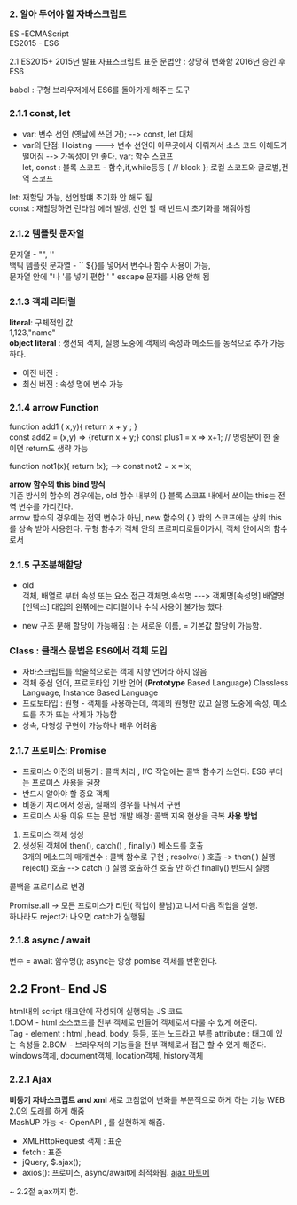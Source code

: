 ### 2. 알아 두어야 할 자바스크립트

ES -ECMAScript  
ES2015 - ES6

2.1 ES2015+
2015년 발표 자표스크립트 표준 문법안 : 상당히 변화함
2016년 승인 후 ES6

babel : 구형 브라우저에서 ES6를 돌아가게 해주는 도구

### 2.1.1 const, let

- var: 변수 선언 (옛날에 쓰던 거);
  --> const, let 대체
- var의 단점: Hoisting
  ---> 변수 선언이 아무곳에서 이뤄져서 소스 코드 이해도가 떨어짐 --> 가독성이 안 좋다.
  var: 함수 스코프  
  let, const : 블록 스코프 - 함수,if,while등등 { // block };
  로컬 스코프와 글로벌,전역 스코프

let: 재할당 가능, 선언할떄 초기화 안 해도 됨  
const : 재할당하면 런타임 에러 발생, 선언 할 때 반드시 초기화를 해줘야함

### 2.1.2 템플릿 문자열

문자열 - "", ''  
백틱 템플릿 문자열 - `` ${}를 넣어서 변수나 함수 사용이 가능,  
문자열 안에 "나 '를 넣기 편함 \' \" escape 문자를 사용 안해 됨

### 2.1.3 객체 리터럴

**literal**: 구체적인 값  
1,123,"name"  
**object literal** : 생선되 객체, 실행 도중에 객체의 속성과 메소드를 동적으로 추가 가능하다.

- 이전 버전 :
- 최신 버전 : 속성 명에 변수 가능

### 2.1.4 arrow Function

function add1 ( x,y){
return x + y ;
}  
const add2 = (x,y) => {return x + y;}
const plus1 = x => x+1; // 명령문이 한 줄 이면 return도 생략 가능

function not1(x){ return !x};
-->
const not2 = x =!x;

**arrow 함수의 this bind 방식**  
기존 방식의 함수의 경우에는, old 함수 내부의 {} 블록 스코프 내에서 쓰이는 this는 전역 변수를 가리킨다.  
arrow 함수의 경우에는 전역 변수가 아닌, new 함수의 { } 밖의 스코프에는 상위 this를 상속 받아 사용한다.
구형 함수가 객체 안의 프로퍼티로들어가서, 객체 안에서의 함수로서

### 2.1.5 구조분해할당

- old  
   객체, 배열로 부터 속성 또는 요소 접근
  객체명.속석명 ---> 객체명[속성명]
  배열명[인덱스]
  대입의 왼쪾에는 리터럴이나 수식 사용이 불가능 했다.

- new
  구조 분해 할당이 가능해짐
  : 는 새로운 이름, = 기본값 할당이 가능함.

### Class : 클래스 문법은 ES6에서 객체 도입

- 자바스크립트를 학술적으로는 객체 지향 언어라 하지 않음
- 객체 중심 언어, 프로토타입 기반 언어 (**Prototype** Based Language)
  Classless Language, Instance Based Language
- 프로토타입 : 원형 - 객체를 사용하는데, 객체의 원형만 있고 실행 도중에 속성, 메소드를 추가 또는 삭제가 가능함
- 상속, 다형성 구현이 가능하나 매우 어려움

### 2.1.7 프로미스: Promise

- 프로미스 이전의 비동기 : 콜백 처리 , I/O 작업에는 콜백 함수가 쓰인다.
  ES6 부터는 프로미스 사용을 권장
- 반드시 알아야 할 중요 객체
- 비동기 처리에서 성공, 실패의 경우를 나눠서 구현
- 프로미스 사용 이유 또는 문법 개발 배경: 콜백 지옥 현상을 극복
  **사용 방법**

1. 프로미스 객체 생성
2. 생성된 객체에 then(), catch() , finally() 메소드를 호출  
   3개의 메소드의 매개변수 : 콜백 함수로 구현 ;
   resolve( ) 호출 -> then( ) 실행  
   reject() 호출 --> catch () 실행
   호출하건 호출 안 하건 finally() 반드시 실행

콜백을 프로미스로 변경

Promise.all -> 모든 프로미스가 리턴( 작업이 끝남)고 나서 다음 작업을 실행.  
하나라도 reject가 나오면 catch가 실행됨

### 2.1.8 async / await

변수 = await 함수명();
async는 항상 pomise 객체를 반환한다.

## 2.2 Front- End JS

html내의 script 태크안에 작성되어 실행되는 JS 코드  
1.DOM - html 소스코드를 전부 객체로 만들어 객체로서 다룰 수 있게 해준다.  
 Tag - element : html ,head, body, 등등, 또는 노드라고 부름
attribute : 태그에 있는 속성들
2.BOM - 브라우저의 기능들을 전부 객체로서 접근 할 수 있게 해준다.
windows객체, document객체, location객체, history객체

### 2.2.1 Ajax

**비동기 자바스크립트 and xml**
새로 고침없이 변화를 부분적으로 하게 하는 기능
WEB 2.0의 도래를 하게 해줌  
 MashUP 가능 <- OpenAPI , 를 실현하게 해줌.

- XMLHttpRequest 객체 : 표준
- fetch : 표준
- jQuery, $.ajax();
- axios(): 프로미스, async/await에 최적화됨.
  [ajax 마토메](https://www.air-h.jp/articles/emopro/ajax%E3%81%BE%E3%81%A8%E3%82%81xhr-jquery-axios-fetch/)

~ 2.2절 ajax까지 함.
